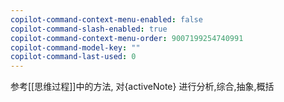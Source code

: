 ```yaml
---
copilot-command-context-menu-enabled: false
copilot-command-slash-enabled: true
copilot-command-context-menu-order: 9007199254740991
copilot-command-model-key: ""
copilot-command-last-used: 0
---
```

参考[[思维过程]]中的方法, 对{activeNote} 进行分析,综合,抽象,概括